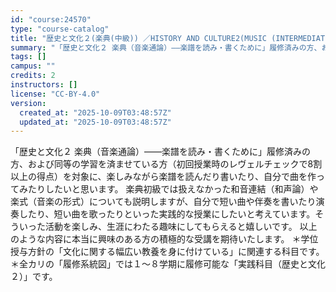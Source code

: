 ```yaml
---
id: "course:24570"
type: "course-catalog"
title: "歴史と文化２(楽典(中級)) ／HISTORY AND CULTURE2(MUSIC (INTERMEDIATE))"
summary: "「歴史と文化２ 楽典（音楽通論）――楽譜を読み・書くために」履修済みの方、および同等の学習を済ませている方（初回授業時のレヴェルチェックで8割以上の得点）を対象に、楽しみながら楽譜を読んだり書いたり、自分で曲を作ってみたりしたいと思います。…"
tags: []
campus: ""
credits: 2
instructors: []
license: "CC-BY-4.0"
version:
  created_at: "2025-10-09T03:48:57Z"
  updated_at: "2025-10-09T03:48:57Z"
---
```

「歴史と文化２ 楽典（音楽通論）――楽譜を読み・書くために」履修済みの方、および同等の学習を済ませている方（初回授業時のレヴェルチェックで8割以上の得点）を対象に、楽しみながら楽譜を読んだり書いたり、自分で曲を作ってみたりしたいと思います。 楽典初級では扱えなかった和音連結（和声論）や楽式（音楽の形式）についても説明しますが、自分で短い曲や伴奏を書いたり演奏したり、短い曲を歌ったりといった実践的な授業にしたいと考えています。そういった活動を楽しみ、生涯にわたる趣味にしてもらえると嬉しいです。 以上のような内容に本当に興味のある方の積極的な受講を期待いたします。 ＊学位授与方針の「文化に関する幅広い教養を身に付けている」に関連する科目です。 ＊全カリの「履修系統図」では１～８学期に履修可能な「実践科目（歴史と文化２）」です。
